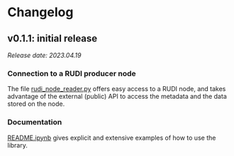 # Changelog

## v0.1.1: initial release

_Release date: 2023.04.19_

### Connection to a RUDI producer node

The file [rudi_node_reader.py](rudi_node_get%2Frudi_node_reader.py) offers easy access to a RUDI node, and
takes advantage of the external (public) API to access the metadata and the data stored on the node.

### Documentation

[README.ipynb](README.ipynb) gives explicit and extensive examples of how to use the library.
